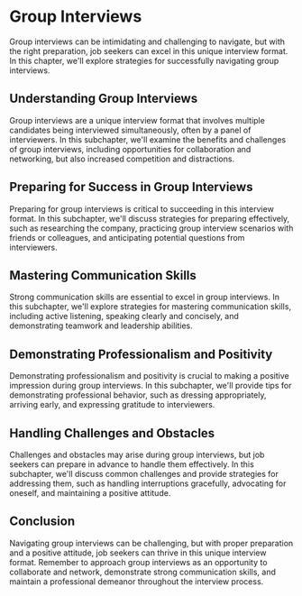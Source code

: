 Group Interviews
=======================================================================

Group interviews can be intimidating and challenging to navigate, but with the right preparation, job seekers can excel in this unique interview format. In this chapter, we'll explore strategies for successfully navigating group interviews.

Understanding Group Interviews
------------------------------

Group interviews are a unique interview format that involves multiple candidates being interviewed simultaneously, often by a panel of interviewers. In this subchapter, we'll examine the benefits and challenges of group interviews, including opportunities for collaboration and networking, but also increased competition and distractions.

Preparing for Success in Group Interviews
-----------------------------------------

Preparing for group interviews is critical to succeeding in this interview format. In this subchapter, we'll discuss strategies for preparing effectively, such as researching the company, practicing group interview scenarios with friends or colleagues, and anticipating potential questions from interviewers.

Mastering Communication Skills
------------------------------

Strong communication skills are essential to excel in group interviews. In this subchapter, we'll explore strategies for mastering communication skills, including active listening, speaking clearly and concisely, and demonstrating teamwork and leadership abilities.

Demonstrating Professionalism and Positivity
--------------------------------------------

Demonstrating professionalism and positivity is crucial to making a positive impression during group interviews. In this subchapter, we'll provide tips for demonstrating professional behavior, such as dressing appropriately, arriving early, and expressing gratitude to interviewers.

Handling Challenges and Obstacles
---------------------------------

Challenges and obstacles may arise during group interviews, but job seekers can prepare in advance to handle them effectively. In this subchapter, we'll discuss common challenges and provide strategies for addressing them, such as handling interruptions gracefully, advocating for oneself, and maintaining a positive attitude.

Conclusion
----------

Navigating group interviews can be challenging, but with proper preparation and a positive attitude, job seekers can thrive in this unique interview format. Remember to approach group interviews as an opportunity to collaborate and network, demonstrate strong communication skills, and maintain a professional demeanor throughout the interview process.
